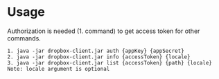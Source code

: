 # Usage
Authorization is needed (1. command) to get access token for other commands.

```
1. java -jar dropbox-client.jar auth {appKey} {appSecret}
2. java -jar dropbox-client.jar info {accessToken} {locale}
3. java -jar dropbox-client.jar list {accessToken} {path} {locale}
Note: locale argument is optional
```

